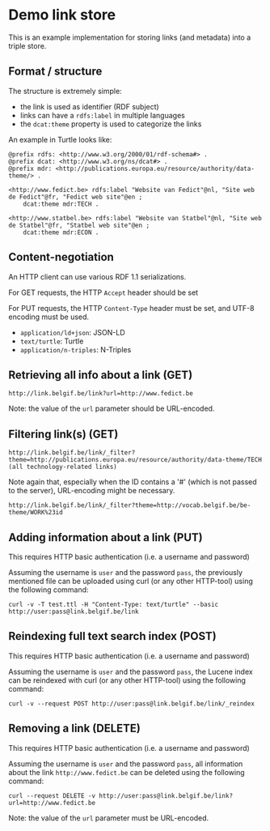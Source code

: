 # Demo link store

This is an example implementation for storing links (and metadata) into a triple store.


## Format / structure

The structure is extremely simple:

 * the link is used as identifier (RDF subject)
 * links can have a `rdfs:label` in multiple languages
 * the `dcat:theme` property is used to categorize the links


An example in Turtle looks like:
```
@prefix rdfs: <http://www.w3.org/2000/01/rdf-schema#> .
@prefix dcat: <http://www.w3.org/ns/dcat#> .
@prefix mdr: <http://publications.europa.eu/resource/authority/data-theme/> .

<http://www.fedict.be> rdfs:label "Website van Fedict"@nl, "Site web de Fedict"@fr, "Fedict web site"@en ;
	dcat:theme mdr:TECH .

<http://www.statbel.be> rdfs:label "Website van Statbel"@nl, "Site web de Statbel"@fr, "Statbel web site"@en ;
	dcat:theme mdr:ECON .
```


## Content-negotiation

An HTTP client can use various  RDF 1.1 serializations.

For GET requests, the HTTP `Accept` header should be set

For PUT requests, the HTTP `Content-Type` header must be set, and UTF-8 encoding must be used.

  * `application/ld+json`: JSON-LD
  * `text/turtle`: Turtle
  * `application/n-triples`: N-Triples

## Retrieving all info about a link (GET)

```
http://link.belgif.be/link?url=http://www.fedict.be
```
Note: the value of the `url` parameter should be URL-encoded.

## Filtering link(s) (GET)

```
http://link.belgif.be/link/_filter?theme=http://publications.europa.eu/resource/authority/data-theme/TECH (all technology-related links)
```

Note again that, especially when the ID contains a '#' (which is not passed to the server), URL-encoding might be necessary.
```
http://link.belgif.be/link/_filter?theme=http://vocab.belgif.be/be-theme/WORK%23id
```

## Adding information about a link (PUT)

This requires HTTP basic authentication (i.e. a username and password)

Assuming the username is `user` and the password `pass`, the previously mentioned
file can be uploaded using curl (or any other HTTP-tool) using the following command: 
```
curl -v -T test.ttl -H "Content-Type: text/turtle" --basic http://user:pass@link.belgif.be/link
```

## Reindexing full text search index (POST)

This requires HTTP basic authentication (i.e. a username and password)

Assuming the username is `user` and the password `pass`, the Lucene index can be reindexed 
with curl (or any other HTTP-tool) using the following command: 
```
curl -v --request POST http://user:pass@link.belgif.be/link/_reindex
```

## Removing a link (DELETE)

This requires HTTP basic authentication (i.e. a username and password)

Assuming the username is `user` and the password `pass`, 
all information about the link `http://www.fedict.be` can be deleted using the following command:

```
curl --request DELETE -v http://user:pass@link.belgif.be/link?url=http://www.fedict.be
```
Note: the value of the `url` parameter must be URL-encoded.

